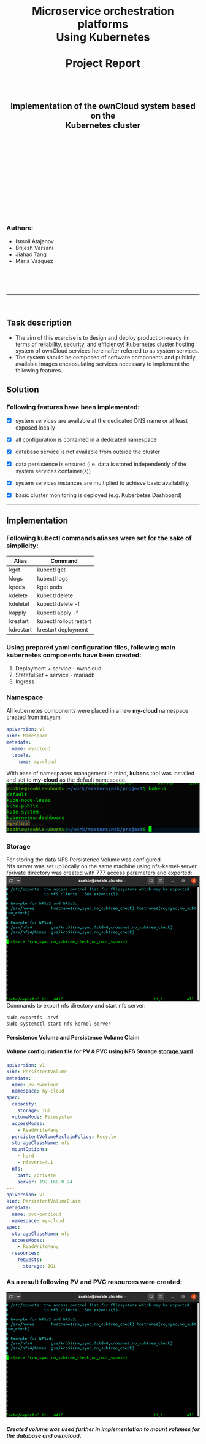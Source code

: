 <br/><br/><br/><br/><br/><br/><br/><br/>
<h1 align=center>Microservice orchestration platforms<br>
Using Kubernetes<br/><br/>Project Report</h1><br/><br/>
<h2 align=center>Implementation of the ownCloud system based on the<br/>Kubernetes cluster</h2>
<br/><br/><br/><br/><br/><br/><br/><br/><br/><br/><br/><br/>
  <h3>Authors:</h3>
  <ul>
  <li>Ismoil Atajanov</li>
  <li>Brijesh Varsani</li>
  <li>Jiahao Tang</li>
  <li>Maria Vazquez</li>
  </ul>
  <br/><br/><br/>

---
<br/>

## Task description
- The aim of this exercise is to design and deploy production-ready (in terms of reliability,
  security, and efficiency) Kubernetes cluster hosting system of ownCloud services hereinafter
  referred to as system services.
- The system should be composed of software components and publicly available images
  encapsulating services necessary to implement the following features.

## Solution
<h3>Following features have been implemented:</h3>

- [x] system services are available at the dedicated DNS name or at least exposed locally
- [x] all configuration is contained in a dedicated namespace 
- [x] database service is not available from outside the cluster
- [x] data persistence is ensured (i.e. data is stored independently of the system services
container(s))
- [x] system services instances are multiplied to achieve basic availability
- [x] basic cluster monitoring is deployed (e.g. Kuberbetes Dashboard)


---

## Implementation

### Following kubectl commands aliases were set for the sake of simplicity:
| Alias | Command |
| --------- | ---------|
| kget | kubectl get |
| klogs | kubectl logs |
| kpods | kget pods |
| kdelete | kubectl delete |
| kdeletef | kubectl delete -f |
| kapply | kubectl apply -f |
| krestart | kubectl rollout restart |
| kdrestart | krestart deployment |

### Using prepared yaml configuration files, following main kubernetes components have been created:
1. Deployment + service - owncloud
2. StatefulSet + service - mariadb
3. Ingress


### Namespace

All kubernetes components were placed in a new **my-cloud** namespace created from [init.yaml](https://github.com/Ismail11270/AEII_2020_MSK_-Ismoil_Atajanov-/blob/master/owncloud/init.yaml)
```yaml
apiVersion: v1
kind: Namespace
metadata:
  name: my-cloud
  labels:
    name: my-cloud
```
With ease of namespaces management in mind, **kubens** tool was installed and set to **my-cloud** as the default namespace.
<br/>
![kubens](https://github.com/Ismail11270/AEII_2020_MSK_-Ismoil_Atajanov-/blob/master/ss/kubens.png)
<br/>


### Storage

For storing the data NFS Persistence Volume was configured. <br/>
Nfs server was set up locally on the same machine using nfs-kernel-server. 
/private directory was created with 777 access parameters and exported:
<br/>
![etc/exports](https://github.com/Ismail11270/AEII_2020_MSK_-Ismoil_Atajanov-/blob/master/ss/etc-exports.png)
<br/>
Commands to export nfs directory and start nfs server: <br/>
```shell
sudo exportfs -arvf
sudo systemctl start nfs-kernel-server
```
#### Persistence Volume and Persistence Volume Claim
#### Volume configuration file for PV & PVC using NFS Storage [storage.yaml](https://github.com/Ismail11270/AEII_2020_MSK_-Ismoil_Atajanov-/blob/master/owncloud/storage/storage.yaml)
```yaml
apiVersion: v1
kind: PersistentVolume
metadata: 
  name: pv-owncloud
  namespace: my-cloud
spec:
  capacity:
    storage: 1Gi
  volumeMode: Filesystem
  accessModes:
    - ReadWriteMany
  persistentVolumeReclaimPolicy: Recycle
  storageClassName: nfs
  mountOptions:
    - hard
    - nfsvers=4.1
  nfs:
    path: /private
    server: 192.168.0.24
---
apiVersion: v1
kind: PersistentVolumeClaim
metadata:
  name: pvc-owncloud
  namespace: my-cloud
spec:
  storageClassName: nfs
  accessModes:
    - ReadWriteMany
  resources:
    requests:
      storage: 1Gi
```

### As a result following PV and PVC resources were created:
![pv/pvc](https://github.com/Ismail11270/AEII_2020_MSK_-Ismoil_Atajanov-/blob/master/ss/etc-exports.png)
<br/>
##### Created volume was used further in implementation to mount volumes for the database and owncloud.

### Database configuration
MariaDB was chosen as the main database server, and it was implemented as a single replica stateful application defined in [mariadb.yaml]()
<br/>

- MariaDB username and password were defined in [**mariadb-secret.yaml**](https://github.com/Ismail11270/AEII_2020_MSK_-Ismoil_Atajanov-/blob/master/owncloud/storage/mariadb-secret.yaml)
- MariaDB environment variables were defined in [**config-map.yaml**](https://github.com/Ismail11270/AEII_2020_MSK_-Ismoil_Atajanov-/blob/master/owncloud/storage/config.yaml)
- MariaDB application configuration was defined in [**mariadb.yaml**](https://github.com/Ismail11270/AEII_2020_MSK_-Ismoil_Atajanov-/blob/master/owncloud/storage/mariadb.yaml)
>In order to configure the database correctly **all the configurations** must be applied *in the same order*

####Previously created persistent volume claim is used here to mount volume for mariadb database.
```yaml
        volumeMounts:
        - name: storage
          mountPath: /var/lib/mysql
          subPath: mysql
      volumes:
      - name: storage
        persistentVolumeClaim:
          claimName: pvc-owncloud
```

### Owncloud configuration
- In order to start only single configuration [owncloud.yaml](https://github.com/Ismail11270/AEII_2020_MSK_-Ismoil_Atajanov-/blob/master/owncloud/owncloud.yaml) is required.
<br/>
  
Most important part of the configuration is the container image which was set to ***owncloud*** and volume mounts suggested by the official 
documentation for the image. Volume mounts are again mounted on the PVC created earlier:
```yaml
        volumeMounts:
        - name: owncloud-storage
          mountPath: /var/www/html/data
          subPath: owncloud/data
        volumeMounts:
        - name: owncloud-storage
          mountPath: /var/www/html/apps
          subPath: owncloud/apps
        volumeMounts:
        - name: owncloud-storage
          mountPath: /var/www/html/config
          subPath: owncloud/config
      volumes:
      - name: owncloud-storage
        persistentVolumeClaim:
          claimName: pvc-owncloud
```

- Owncloud application can be easily re-scaled using `kubectl scale deployment owncloud --replicas=5`

![rescaling](https://github.com/Ismail11270/AEII_2020_MSK_-Ismoil_Atajanov-/blob/master/ss/scaling_oc.png)
<br/>

#### The two created applications (deployment and statefulset) were created together with internal services to provide access to the pods
![resources](https://github.com/Ismail11270/AEII_2020_MSK_-Ismoil_Atajanov-/blob/master/ss/resources.png)
<br/>

### Ingress
Next step of the implementation was to configure nginx ingress to provide external access to owncloud service.
The host for the owncloud service access was set to ***my-cloud.site***. After applying the ingress.yaml configuration owncloud application was exposed at the given host.

- Ingress rules
```yaml
  rules:
  - host: my-cloud.site
    http:
      paths:
      - path: "/"
        pathType: Prefix
        backend:
          service:
            name: owncloud
            port:
              number: 80
```
### Kubernetes Dashboard
Kubernetes dashboard resources come together with minikube installation. To use them a number of minikube addons have to be enabled.
- Below is the list of all minikube addons enabled for this project:
  
![addons](https://github.com/Ismail11270/AEII_2020_MSK_-Ismoil_Atajanov-/blob/master/ss/addons.png)
<br/>
#### Dashboard ingress
As dashboard service exists in a different namespace ( kubernetes-dasboard ), a new [dashboard-ingress.yaml](https://github.com/Ismail11270/AEII_2020_MSK_-Ismoil_Atajanov-/blob/master/owncloud/dashboard-ingress.yaml) 
was created to configure an external host to access the dashboard service. The service was exposed at host ***dashboard.my-cloud.size***.

#### DNS Domain names
- After ingress configurations were applied both of them can be view using `kubectl get ingress` command

![ingress](https://github.com/Ismail11270/AEII_2020_MSK_-Ismoil_Atajanov-/blob/master/ss/ingress.png)
<br/>  

- However, in order for this to work the hosts have to be added to /etc/hosts to be resolved properly by DNS.

![etc/hosts](https://github.com/Ismail11270/AEII_2020_MSK_-Ismoil_Atajanov-/blob/master/ss/etc-hosts.png)
<br/>

### Results:
- After all the steps completion ***owncloud*** service is available at [my-cloud.site]() and ***dashboard*** at [dashboard.my-cloud.site]()
![owncloud/loginpage](https://github.com/Ismail11270/AEII_2020_MSK_-Ismoil_Atajanov-/blob/master/ss/owncloud-login.png)
<br/>
  
> To start using owncloud one has to provide credentials and select preferred database and db credentials, which in the case are mariadb/mysql.

![owncloud/mainpage](https://github.com/Ismail11270/AEII_2020_MSK_-Ismoil_Atajanov-/blob/master/ss/owncloud-main.png)
<br/>

> After log in, main page of owncloud appears, and the application is ready to use at this point.

![owncloud/dashboardpage](https://github.com/Ismail11270/AEII_2020_MSK_-Ismoil_Atajanov-/blob/master/ss/dashboard-page.png)
<br/>

> Dashboard page is also present and functional at [dashboard.my-cloud.site]()


